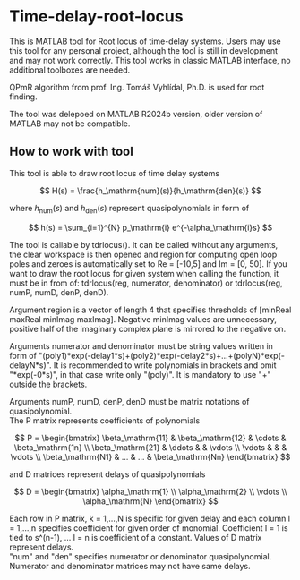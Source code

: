 # Time-delay-root-locus
This is MATLAB tool for Root locus of time-delay systems.
Users may use this tool for any personal project, although the tool is still in development and may not work correctly. 
This tool works in classic MATLAB interface, no additional toolboxes are needed. 

QPmR algorithm from prof. Ing. Tomáš Vyhlídal, Ph.D. is used for root finding.

The tool was delepoed on MATLAB R2024b version, older version of MATLAB may not be compatible.

## How to work with tool

This tool is able to draw root locus of time delay systems

$$ H(s) = \frac{h_\mathrm{num}(s)}{h_\mathrm{den}(s)} $$

where $h_\mathrm{num}(s)$ and $h_\mathrm{den}(s)$ represent quasipolynomials in form of

$$ 
h(s) = \sum_{i=1}^{N} p_\mathrm{i} e^{-\alpha_\mathrm{i}s}
$$

The tool is callable by tdrlocus().
It can be called without any arguments, the clear workspace is then opened and region for computing open loop poles and zeroes is automatically set to Re = [-10,5] and Im = [0, 50]. If you want to draw the root locus for given system when calling the function, it must be in from of: tdrlocus(reg, numerator, denominator) or tdrlocus(reg, numP, numD, denP, denD). 

Argument region is a vector of length 4 that specifies thresholds of [minReal maxReal minImag maxImag]. Negative minImag values are unnecessary, positive half of the imaginary complex plane is mirrored to the negative on. 

Arguments numerator and denominator must be string values written in form of "(poly1)\*exp(-delay1\*s)+(poly2)\*exp(-delay2\*s)+...+(polyN)\*exp(-delayN\*s)". It is recommended to write polynomials in brackets and omit "\*exp(-0\*s)", in that case write only "(poly)". It is mandatory to use "+" outside the brackets. 

Arguments numP, numD, denP, denD must be matrix notations of quasipolynomial. \
The P matrix represents coefficients of polynomials

$$
P =
\begin{bmatrix}
\beta_\mathrm{11} & \beta_\mathrm{12} & \cdots & \beta_\mathrm{1n} \\
\beta_\mathrm{21} & \ddots & & \vdots \\
\vdots & & & \vdots \\
\beta_\mathrm{N1} & ... & ... & \beta_\mathrm{Nn}
\end{bmatrix}
$$

and D matrices represent delays of quasipolynomials

$$
D =
\begin{bmatrix}
\alpha_\mathrm{1}  \\
\alpha_\mathrm{2} \\
\vdots \\
\alpha_\mathrm{N}
\end{bmatrix}
$$

Each row in P matrix, k = 1,...,N is specific for given delay and each column l = 1,...,n specifies coefficient for given order of monomial. Coefficient l = 1 is tied to s^(n-1), ... l = n is coefficient of a constant. Values of D matrix represent delays. \
"num" and "den" specifies numerator or denominator quasipolynomial. Numerator and denominator matrices may not have same delays.


